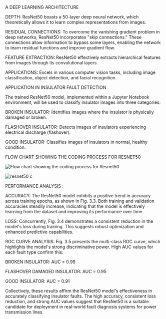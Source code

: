 A DEEP LEARNING ARCHITECTURE

DEPTH: ResNet50 boasts a 50-layer deep neural network, which theoretically allows it to learn complex representations from images.


RESIDUAL CONNECTIONS: To overcome the vanishing gradient problem in deep networks, ResNet50 incorporates "skip connections." These connections allow information to bypass some layers, enabling the network to learn residual functions and improve gradient flow.

FEATURE EXTRACTION: ResNet50 effectively extracts hierarchical features from images through its convolutional layers.

APPLICATIONS: Excels in various computer vision tasks, including image classification, object detection, and facial recognition.

APPLICATION IN INSULATOR FAULT DETECTION

The trained ResNet50 model, implemented within a Jupyter Notebook environment, will be used to classify insulator images into three categories:

BROKEN INSULATOR: Identifies images where the insulator is physically damaged or broken.

FLASHOVER INSULATOR: Detects images of insulators experiencing electrical discharge (flashover).

GOOD INSULATOR: Classifies images of insulators in normal, healthy condition.

FLOW CHART SHOWING THE CODING PROCESS FOR RESNET50

![Flow chart showing the coding process for Resnet50](https://github.com/user-attachments/assets/12c04ebb-65c2-4e78-ba7a-6e7b9061b887)

![resnet50 c](https://github.com/user-attachments/assets/75a5cad3-d107-4b26-a298-9cfc82913a3c)

PERFORMANCE ANALYSIS : 

ACCURACY: The ResNet50 model exhibits a positive trend in accuracy across training epochs, as shown in Fig. 3.3. Both training and validation accuracies steadily increase, indicating that the model is effectively learning from the dataset and improving its performance over time.

LOSS: Concurrently, Fig. 3.4 demonstrates a consistent reduction in the model's loss during training. This suggests robust optimization and enhanced predictive capabilities.

ROC CURVE ANALYSIS: Fig. 3.5 presents the multi-class ROC curve, which highlights the model's strong discriminative power. High AUC values for each fault type confirm this:

BROKEN INSULATOR: AUC = 0.99

FLASHOVER DAMAGED INSULATOR: AUC = 0.95

GOOD INSULATOR: AUC = 0.91

Collectively, these results affirm the ResNet50 model's effectiveness in accurately classifying insulator faults. The high accuracy, consistent loss reduction, and strong AUC values suggest that ResNet50 is a suitable candidate for deployment in real-world fault diagnosis systems for power transmission lines.
